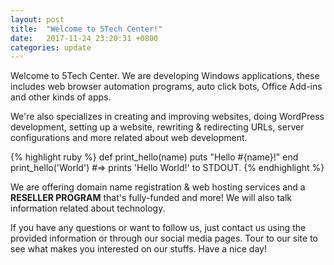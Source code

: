 ```yaml
---
layout: post
title:  "Welcome to 5Tech Center!"
date:   2017-11-24 23:20:31 +0800
categories: update
---
```

Welcome to 5Tech Center. We are developing Windows applications, these includes web browser automation programs, auto click bots, Office Add-ins and other kinds of apps.

We're also specializes in creating and improving websites, doing WordPress development, setting up a website, rewriting & redirecting URLs, server configurations and more related about web development.

{% highlight ruby %}
def print_hello(name)
  puts "Hello #{name}!"
end
print_hello('World')
#=> prints 'Hello World!' to STDOUT.
{% endhighlight %}

We are offering domain name registration & web hosting services and a **RESELLER PROGRAM** that's fully-funded and more! We will also talk information related about technology.

If you have any questions or want to follow us, just contact us using the provided information or through our social media pages. Tour to our site to see what makes you interested on our stuffs. Have a nice day!
